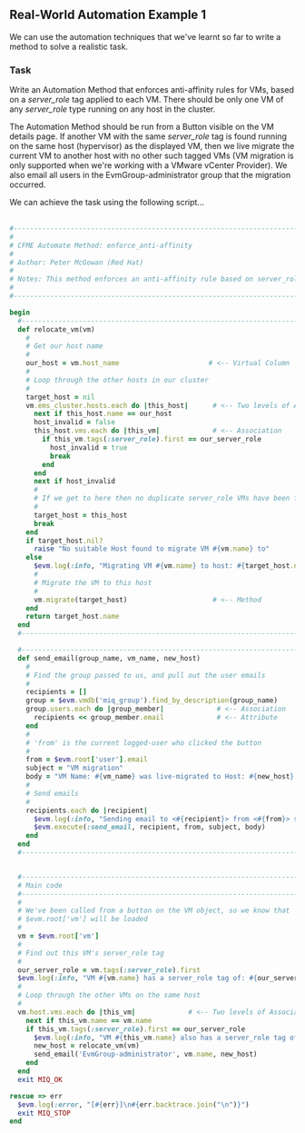 ## Real-World Automation Example 1

We can use the automation techniques that we've learnt so far to write a method to solve a realistic task.

### Task

Write an Automation Method that enforces anti-affinity rules for VMs, based on a _server\_role_ tag applied to each VM. There should be only one VM of any _server\_role_ type running on any host in the cluster.

The Automation Method should be run from a Button visible on the VM details page. If another VM with the same _server\_role_ tag is found running on the same host (hypervisor) as the displayed VM, then we live migrate the current VM to another host with no other such tagged VMs (VM migration is only supported when we're working with a VMware vCenter Provider). We also email all users in the EvmGroup-administrator group that the migration occurred.

We can achieve the task using the following script...
<br> <br>

```ruby
#----------------------------------------------------------------------------
#
# CFME Automate Method: enforce_anti-affinity
#
# Author: Peter McGowan (Red Hat)
#
# Notes: This method enforces an anti-affinity rule based on server_role tag
#
#----------------------------------------------------------------------------

begin
  #----------------------------------------------------------------------------
  def relocate_vm(vm)
    #
    # Get our host name
    #
    our_host = vm.host_name		                 # <-- Virtual Column
    #
    # Loop through the other hosts in our cluster
    #
    target_host = nil
    vm.ems_cluster.hosts.each do |this_host|      # <-- Two levels of Association
      next if this_host.name == our_host
      host_invalid = false
      this_host.vms.each do |this_vm|             # <-- Association
        if this_vm.tags(:server_role).first == our_server_role
          host_invalid = true
          break
        end
      end
      next if host_invalid
      #
      # If we get to here then no duplicate server_role VMs have been found on this host
      #
      target_host = this_host
      break
    end
    if target_host.nil?
      raise "No suitable Host found to migrate VM #{vm.name} to"
    else
      $evm.log(:info, "Migrating VM #{vm.name} to host: #{target_host.name}")
      #
      # Migrate the VM to this host
      #
      vm.migrate(target_host)	                  # <-- Method
    end
    return target_host.name
  end
  #----------------------------------------------------------------------------

  #----------------------------------------------------------------------------
  def send_email(group_name, vm_name, new_host)
    #
    # Find the group passed to us, and pull out the user emails
    #
    recipients = []
    group = $evm.vmdb('miq_group').find_by_description(group_name)
    group.users.each do |group_member|             # <-- Association
      recipients << group_member.email             # <-- Attribute
    end
    #
    # 'from' is the current logged-user who clicked the button
    #
    from = $evm.root['user'].email
    subject = "VM migration"
    body = "VM Name: #{vm_name} was live-migrated to Host: #{new_host} in accordance with anti-affinity rules"
    #
    # Send emails
    #
    recipients.each do |recipient|
      $evm.log(:info, "Sending email to <#{recipient}> from <#{from}> subject: <#{subject}>")
      $evm.execute(:send_email, recipient, from, subject, body)
    end
  end
  #----------------------------------------------------------------------------


  #----------------------------------------------------------------------------
  # Main code
  #----------------------------------------------------------------------------
  #
  # We've been called from a button on the VM object, so we know that
  # $evm.root['vm'] will be loaded
  #
  vm = $evm.root['vm']
  #
  # Find out this VM's server_role tag
  #
  our_server_role = vm.tags(:server_role).first
  $evm.log(:info, "VM #{vm.name} has a server_role tag of: #{our_server_role}")
  #
  # Loop through the other VMs on the same host
  #
  vm.host.vms.each do |this_vm|             # <-- Two levels of Association
    next if this_vm.name == vm.name
    if this_vm.tags(:server_role).first == our_server_role
      $evm.log(:info, "VM #{this_vm.name} also has a server_role tag of: #{our_server_role}, taking remedial action")
      new_host = relocate_vm(vm)
      send_email('EvmGroup-administrator', vm.name, new_host)
    end
  end
  exit MIQ_OK

rescue => err
  $evm.log(:error, "[#{err}]\n#{err.backtrace.join("\n")}")
  exit MIQ_STOP
end
```

